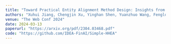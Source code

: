 ```yaml
---
title: "Toward Practical Entity Alignment Method Design: Insights from New Highly Heterogeneous Knowledge Graph Datasets"
authors: "Xuhui Jiang, Chengjin Xu, Yinghan Shen, Yuanzhuo Wang, Fenglong Su, Fei Sun, **Zixuan Li**, Zhichao Shi, Jian Guo, Huawei Shen"
venue: "The Web Conf 2024"
date: 2024-03-13
paperurl: "https://arxiv.org/pdf/2304.03468.pdf"
code: "https://github.com/IDEA-FinAI/Simple-HHEA"
---
```

